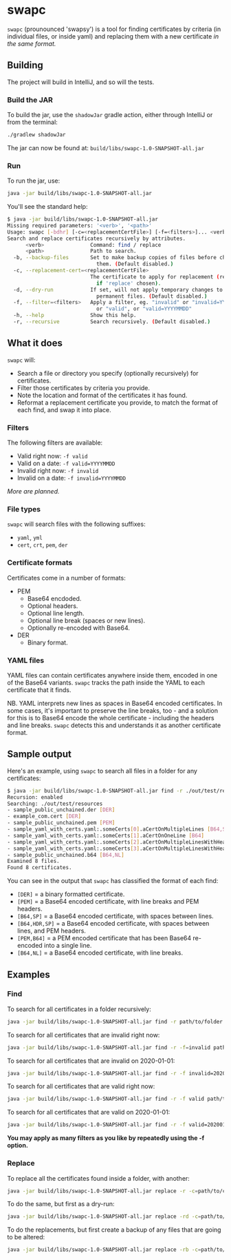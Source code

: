 # swapc

`swapc` (prounounced 'swapsy') is a tool for finding certificates by criteria (in individual files, or inside yaml) and replacing them with a new certificate _in the same format._

## Building

The project will build in IntelliJ, and so will the tests.

### Build the JAR

To build the jar, use the `shadowJar` gradle action, either through IntelliJ or from the terminal:

```bash
./gradlew shadowJar
```

The jar can now be found at: `build/libs/swapc-1.0-SNAPSHOT-all.jar`

### Run

To run the jar, use:

```bash
java -jar build/libs/swapc-1.0-SNAPSHOT-all.jar
```

You'll see the standard help:

```bash
$ java -jar build/libs/swapc-1.0-SNAPSHOT-all.jar
Missing required parameters: '<verb>', '<path>'
Usage: swapc [-bdhr] [-c=<replacementCertFile>] [-f=<filters>]... <verb> <path>
Search and replace certificates recursively by attributes.
      <verb>               Command: find / replace
      <path>               Path to search.
  -b, --backup-files       Set to make backup copies of files before changing
                             them. (Default disabled.)
  -c, --replacement-cert=<replacementCertFile>
                           The certificate to apply for replacement (required
                             if 'replace' chosen).
  -d, --dry-run            If set, will not apply temporary changes to
                             permanent files. (Default disabled.)
  -f, --filter=<filters>   Apply a filter, eg. "invalid" or "invalid=YYYYMMDD",
                             or "valid", or "valid=YYYYMMDD"
  -h, --help               Show this help.
  -r, --recursive          Search recursively. (Default disabled.)
```

## What it does

`swapc` will:

* Search a file or directory you specify (optionally recursively) for certificates.
* Filter those certificates by criteria you provide.
* Note the location and format of the certificates it has found.
* Reformat a replacement certificate you provide, to match the format of each find, and swap it into place.

### Filters

The following filters are available:

* Valid right now: `-f valid`
* Valid on a date: `-f valid=YYYYMMDD`
* Invalid right now: `-f invalid`
* Invalid on a date: `-f invalid=YYYYMMDD`

_More are planned._

### File types

`swapc` will search files with the following suffixes:

* `yaml`, `yml`
* `cert`, `crt`, `pem`, `der`

### Certificate formats

Certificates come in a number of formats:

* PEM
  * Base64 encdoded.
  * Optional headers.
  * Optional line length.
  * Optional line break (spaces or new lines).
  * Optionally re-encoded with Base64.
* DER
  * Binary format.

### YAML files

YAML files can contain certificates anywhere inside them, encoded in one of the Base64 variants. `swapc` tracks the path inside the YAML to each certificate that it finds.

NB. YAML interprets new lines as spaces in Base64 encoded certificates. In some cases, it's important to preserve the line breaks, too - and a solution for this is to Base64 encode the whole certificate - including the headers and line breaks. `swapc` detects this and understands it as another certificate format.

## Sample output

Here's an example, using `swapc` to search all files in a folder for any certificates:

```bash
$ java -jar build/libs/swapc-1.0-SNAPSHOT-all.jar find -r ./out/test/resources 
Recursion: enabled
Searching: ./out/test/resources
- sample_public_unchained.der [DER]
- example_com.cert [DER]
- sample_public_unchained.pem [PEM]
- sample_yaml_with_certs.yaml:.someCerts[0].aCertOnMultipleLines [B64,SP]
- sample_yaml_with_certs.yaml:.someCerts[1].aCertOnOneLine [B64]
- sample_yaml_with_certs.yaml:.someCerts[2].aCertOnMultipleLinesWithHeaders [B64,HDR,SP]
- sample_yaml_with_certs.yaml:.someCerts[3].aCertOnMultipleLinesWithHeadersAndTwiceEncodedBackOntoOneLine [PEM,B64]
- sample_public_unchained.b64 [B64,NL]
Examined 8 files.
Found 8 certificates.
```

You can see in the output that `swapc` has classified the format of each find:

* `[DER]` = a binary formatted certificate.
* `[PEM]` = a Base64 encoded certificate, with line breaks and PEM headers.
* `[B64,SP]` = a Base64 encoded certificate, with spaces between lines.
* `[B64,HDR,SP]` = a Base64 encoded certificate, with spaces between lines, and PEM headers.
* `[PEM,B64]` = a PEM encoded certificate that has been Base64 re-encoded into a single line.
* `[B64,NL]` = a Base64 encoded certificate, with line breaks.

## Examples

### Find

To search for all certificates in a folder recursively:

```bash
java -jar build/libs/swapc-1.0-SNAPSHOT-all.jar find -r path/to/folder
```

To search for all certificates that are invalid right now:

```bash
java -jar build/libs/swapc-1.0-SNAPSHOT-all.jar find -r -f=invalid path/to/folder
```

To search for all certificates that are invalid on 2020-01-01:

```bash
java -jar build/libs/swapc-1.0-SNAPSHOT-all.jar find -r -f invalid=20200101 path/to/folder
```

To search for all certificates that are valid right now:

```bash
java -jar build/libs/swapc-1.0-SNAPSHOT-all.jar find -r -f valid path/to/folder
```

To search for all certificates that are valid on 2020-01-01:

```bash
java -jar build/libs/swapc-1.0-SNAPSHOT-all.jar find -r -f valid=20200101 path/to/folder
```

__You may apply as many filters as you like by repeatedly using the -f option.__

### Replace

To replace all the certificates found inside a folder, with another:

```bash
java -jar build/libs/swapc-1.0-SNAPSHOT-all.jar replace -r -c=path/to/certificate path/to/folder
```

To do the same, but first as a dry-run:

```bash
java -jar build/libs/swapc-1.0-SNAPSHOT-all.jar replace -rd -c=path/to/certificate path/to/folder
```

To do the replacements, but first create a backup of any files that are going to be altered:

```bash
java -jar build/libs/swapc-1.0-SNAPSHOT-all.jar replace -rb -c=path/to/certificate path/to/folder
```
